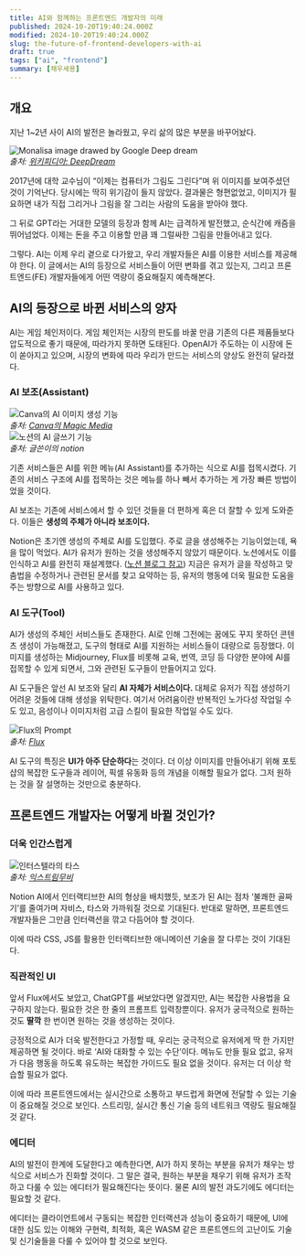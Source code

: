 ```yaml
---
title: AI와 함께하는 프론트엔드 개발자의 미래
published: 2024-10-20T19:40:24.000Z
modified: 2024-10-20T19:40:24.000Z
slug: the-future-of-frontend-developers-with-ai
draft: true
tags: ["ai", "frontend"]
summary: [채우세용]
---
```


## 개요

지난 1~2년 사이 AI의 발전은 놀라웠고, 우리 삶의 많은 부분을 바꾸어놨다.

![Monalisa image drawed by Google Deep dream](./images/monalisa-with-google-deep-dream.jpg)  
_출처: [위키피디아: DeepDream](https://en.wikipedia.org/wiki/DeepDream)_

2017년에 대학 교수님이 “이제는 컴퓨터가 그림도 그린다”며 위 이미지를 보여주셨던 것이 기억난다. 당시에는 딱히 위기감이 들지 않았다. 결과물은 형편없었고, 이미지가 필요하면 내가 직접 그리거나 그림을 잘 그리는 사람의 도움을 받아야 했다.

그 뒤로 GPT라는 거대한 모델의 등장과 함께 AI는 급격하게 발전했고, 순식간에 캐즘을 뛰어넘었다. 이제는 돈을 주고 이용할 만큼 꽤 그럴싸한 그림을 만들어내고 있다.

그렇다. AI는 이제 우리 곁으로 다가왔고, 우리 개발자들은 AI를 이용한 서비스를 제공해야 한다. 이 글에서는 AI의 등장으로 서비스들이 어떤 변화를 겪고 있는지, 그리고 프론트엔드(FE) 개발자들에게 어떤 역량이 중요해질지 예측해본다.

## AI의 등장으로 바뀐 서비스의 양자

AI는 게임 체인저이다. 게임 체인저는 시장의 판도를 바꿀 만큼 기존의 다른 제품들보다 압도적으로 좋기 때문에, 따라가지 못하면 도태된다. OpenAI가 주도하는 이 시장에 돈이 쏟아지고 있으며, 시장의 변화에 따라 우리가 만드는 서비스의 양상도 완전히 달라졌다.

### AI 보조(Assistant)

![Canva의 AI 이미지 생성 기능](./images/canva-magic-media.png)  
_출처: [Canva의 Magic Media](https://www.canva.com/ai-image-generator/)_  
![노션의 AI 글쓰기 기능](./images/notion-ai.png)  
_출처: 글쓴이의 notion_

기존 서비스들은 AI를 위한 메뉴(AI Assistant)를 추가하는 식으로 AI를 접목시켰다. 기존의 서비스 구조에 AI를 접목하는 것은 메뉴를 하나 빼서 추가하는 게 가장 빠른 방법이었을 것이다.

AI 보조는 기존에 서비스에서 할 수 있던 것들을 더 편하게 혹은 더 잘할 수 있게 도와준다. 이들은 **생성의 주체가 아니라 보조이다.**

Notion은 초기엔 생성의 주체로 AI를 도입했다. 주로 글을 생성해주는 기능이었는데, 욕을 많이 먹었다. AI가 유저가 원하는 것을 생성해주지 않았기 때문이다. 노션에서도 이를 인식하고 AI를 완전히 재설계했다. ([노션 블로그 참고](https://www.notion.so/blog/notion-ai-is-here-for-everyone)) 지금은 유저가 글을 작성하고 맞춤법을 수정하거나 관련된 문서를 찾고 요약하는 등, 유저의 행동에 더욱 필요한 도움을 주는 방향으로 AI를 사용하고 있다.

### AI 도구(Tool)

AI가 생성의 주체인 서비스들도 존재한다. AI로 인해 그전에는 꿈에도 꾸지 못하던 콘텐츠 생성이 가능해졌고, 도구의 형태로 AI를 지원하는 서비스들이 대량으로 등장했다. 이미지를 생성하는 Midjourney, Flux를 비롯해 교육, 번역, 코딩 등 다양한 분야에 AI를 접목할 수 있게 되면서, 그와 관련된 도구들이 만들어지고 있다.

AI 도구들은 앞선 AI 보조와 달리 **AI 자체가 서비스이다.** 대체로 유저가 직접 생성하기 어려운 것들에 대해 생성을 위탁한다. 여기서 어려움이란 반복적인 노가다성 작업일 수도 있고, 음성이나 이미지처럼 고급 스킬이 필요한 작업일 수도 있다.

![Flux의 Prompt](./images/flux-prompt.png)  
_출처: [Flux](https://flux-ai.io/flux-ai-image-generator/)_

AI 도구의 특징은 **UI가 아주 단순하다**는 것이다. 더 이상 이미지를 만들어내기 위해 포토샵의 복잡한 도구들과 레이어, 픽셀 유동화 등의 개념을 이해할 필요가 없다. 그저 원하는 것을 잘 설명하는 것만으로 충분하다.

## 프론트엔드 개발자는 어떻게 바뀔 것인가?

### 더욱 인간스럽게

![인터스텔라의 타스](./images/interstellar-tars.png)  
_출처: [익스트림무비](https://extmovie.com/movietalk/5790977)_

Notion AI에서 인터랙티브한 AI의 형상을 배치했듯, 보조가 된 AI는 점차 ‘불쾌한 골짜기’를 줄여가며 자비스, 타스와 가까워질 것으로 기대된다. 반대로 말하면, 프론트엔드 개발자들은 그만큼 인터랙션을 깎고 다듬어야 할 것이다.

이에 따라 CSS, JS를 활용한 인터랙티브한 애니메이션 기술을 잘 다루는 것이 기대된다.

### 직관적인 UI

앞서 Flux에서도 보았고, ChatGPT를 써보았다면 알겠지만, AI는 복잡한 사용법을 요구하지 않는다. 필요한 것은 한 줄의 프롬프트 입력창뿐이다. 유저가 궁극적으로 원하는 것도 **딸깍** 한 번이면 원하는 것을 생성하는 것이다.

긍정적으로 AI가 더욱 발전한다고 가정할 때, 우리는 궁극적으로 유저에게 딱 한 가지만 제공하면 될 것이다. 바로 ‘AI와 대화할 수 있는 수단’이다. 메뉴도 만들 필요 없고, 유저가 다음 행동을 하도록 유도하는 복잡한 가이드도 필요 없을 것이다. 유저는 더 이상 학습할 필요가 없다.

이에 따라 프론트엔드에서는 실시간으로 소통하고 부드럽게 화면에 전달할 수 있는 기술이 중요해질 것으로 보인다. 스트리밍, 실시간 통신 기술 등의 네트워크 역량도 필요해질 것 같다.

### 에디터

AI의 발전이 한계에 도달한다고 예측한다면, AI가 하지 못하는 부분을 유저가 채우는 방식으로 서비스가 진화할 것이다. 그 말은 결국, 원하는 부분을 채우기 위해 유저가 조작하고 다룰 수 있는 에디터가 필요해진다는 뜻이다. 물론 AI의 발전 과도기에도 에디터는 필요할 것 같다.

에디터는 클라이언트에서 구동되는 복잡한 인터랙션과 성능이 중요하기 때문에, UI에 대한 심도 있는 이해와 구현력, 최적화, 혹은 WASM 같은 프론트엔드의 고난이도 기술 및 신기술들을 다룰 수 있어야 할 것으로 보인다.
